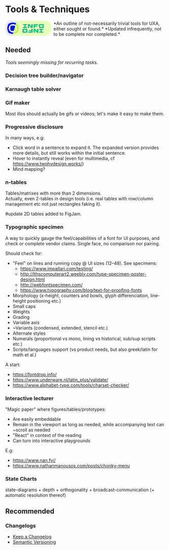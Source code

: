 # Tools & Techniques

<!--BREAK-->


<img src="../../Resources/Assets/assets/semiotics/info-md.svg" style="float: left; height: 3rem; padding-right: 0.5rem; border: none" >
*An outline of not-necessarily trivial tools for UXA, either sought or found.*
*Updated infrequently, not to be complete nor completed.*

<!-- ![](assets/info-md.svg) -->

## Needed

*Tools seemingly missing for recurring tasks.*

### Decision tree builder/navigator

### Karnaugh table solver

### Gif maker

Most illos should actually be gifs or videos; let's make it easy to make them.

### Progressive disclosure

In many ways, e.g:

- Click word in a sentence to expand it. The expanded version provides more details, but still works within the initial sentence.
- Hover to instantly reveal (even for multimedia, cf <https://www.twohydesign.works/>)
- Mind mapping?

### n-tables

Tables/matrixes with more than 2 dimensions.  
Actually, even 2-tables in design tools (i.e. real tables with row/column management etc not just rectangles faking it).

#update 2D tables added to FigJam.

### Typographic specimen

A way to quickly gauge the feel/capabilities of a font for UI purposes, and check or complete vendor claims. Single face, no comparison nor pairing.

Should check for:

- "Feel" on lines and running copy @ UI sizes (12–48). See specimens:
    - <https://www.impallari.com/testing/>
    - <http://lthscomputerart2.weebly.com/type-specimen-poster-design.html>
    - <http://webfontspecimen.com/>
    - <https://www.typography.com/blog/text-for-proofing-fonts>
- Morphology (x-height, counters and bowls, glyph differenciation, line-height positioning etc.)
- Small caps
- Weights
- Grading
- Variable axis
- ~Variants (condensed, extended, stencil etc.)
- Alternate styles
- Numerals (proportional vs mono, lining vs historical, sub/sup scripts etc.)
- Scripts/languages support (vs product needs, but also greek/latin for math et al.)

A start:

- <https://fontdrop.info/>
- <https://www.underware.nl/latin_plus/validate/>
- <https://www.alphabet-type.com/tools/charset-checker/>

### Interactive lecturer

"Magic paper" where figures/tables/prototypes:

- Are easily embeddable
- Remain in the viewport as long as needed, while accompanying text can ~scroll as needed
- "React" in context of the reading
- Can turn into interactive playgrounds

E.g:

- <https://www.nan.fyi/>
- <https://www.nathanmanousos.com/posts/chonky-menu>

<!-- <https://twitter.com/DanHollick/status/1745735801454174616> -->

### State Charts

state-diagrams + depth + orthogonality + broadcast-communication (+ automatic resolution thereof)

## Recommended

### Changelogs

- [Keep a Changelog](http://keepachangelog.com/en/1.0.0/)
- [Semantic Versioning](https://semver.org/)
